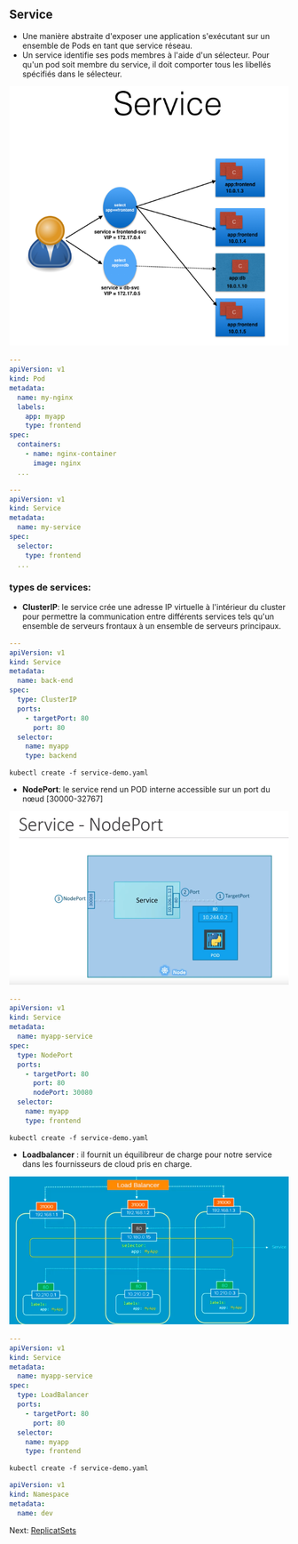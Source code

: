 ## Service
* Une manière abstraite d'exposer une application s'exécutant sur un ensemble de Pods en tant que service réseau.
* Un service identifie ses pods membres à l'aide d'un sélecteur. Pour qu'un pod soit membre du service, il doit comporter tous les libellés spécifiés dans le sélecteur.

![](../images/service.png)

```yaml
---
apiVersion: v1
kind: Pod
metadata:
  name: my-nginx
  labels:
    app: myapp
    type: frontend
spec:
  containers:
    - name: nginx-container
      image: nginx
  ...
```




```yaml
---
apiVersion: v1
kind: Service
metadata:
  name: my-service
spec:
  selector:
    type: frontend
  ...
```

### types de services:
* **ClusterIP**: le service crée une adresse IP virtuelle à l'intérieur du cluster pour permettre la communication entre différents services tels qu'un ensemble de serveurs frontaux à un ensemble de serveurs principaux.
```yaml
---
apiVersion: v1
kind: Service
metadata:
  name: back-end
spec:
  type: ClusterIP
  ports:
    - targetPort: 80
      port: 80
  selector:
    name: myapp
    type: backend
```

```
kubectl create -f service-demo.yaml
```

* **NodePort**: le service rend un POD interne accessible sur un port du nœud [30000-32767]

![](../images/Screenshot_20190722_110641.png)

```yaml
---
apiVersion: v1
kind: Service
metadata:
  name: myapp-service
spec:
  type: NodePort
  ports:
    - targetPort: 80
      port: 80
      nodePort: 30080
  selector:
    name: myapp
    type: frontend
```

```
kubectl create -f service-demo.yaml
```

* **Loadbalancer** : il fournit un équilibreur de charge pour notre service dans les fournisseurs de cloud pris en charge.

![](../images/multiple-nodes.png)

```yaml
---
apiVersion: v1
kind: Service
metadata:
  name: myapp-service
spec:
  type: LoadBalancer
  ports:
    - targetPort: 80
      port: 80
  selector:
    name: myapp
    type: frontend
```
```
kubectl create -f service-demo.yaml
```

```yaml
apiVersion: v1
kind: Namespace
metadata:
  name: dev
```


Next: [ReplicatSets](../objects/configApp.md)

